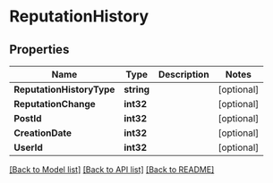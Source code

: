 # ReputationHistory

## Properties

Name | Type | Description | Notes
------------ | ------------- | ------------- | -------------
**ReputationHistoryType** | **string** |  | [optional] 
**ReputationChange** | **int32** |  | [optional] 
**PostId** | **int32** |  | [optional] 
**CreationDate** | **int32** |  | [optional] 
**UserId** | **int32** |  | [optional] 

[[Back to Model list]](../README.md#documentation-for-models) [[Back to API list]](../README.md#documentation-for-api-endpoints) [[Back to README]](../README.md)


